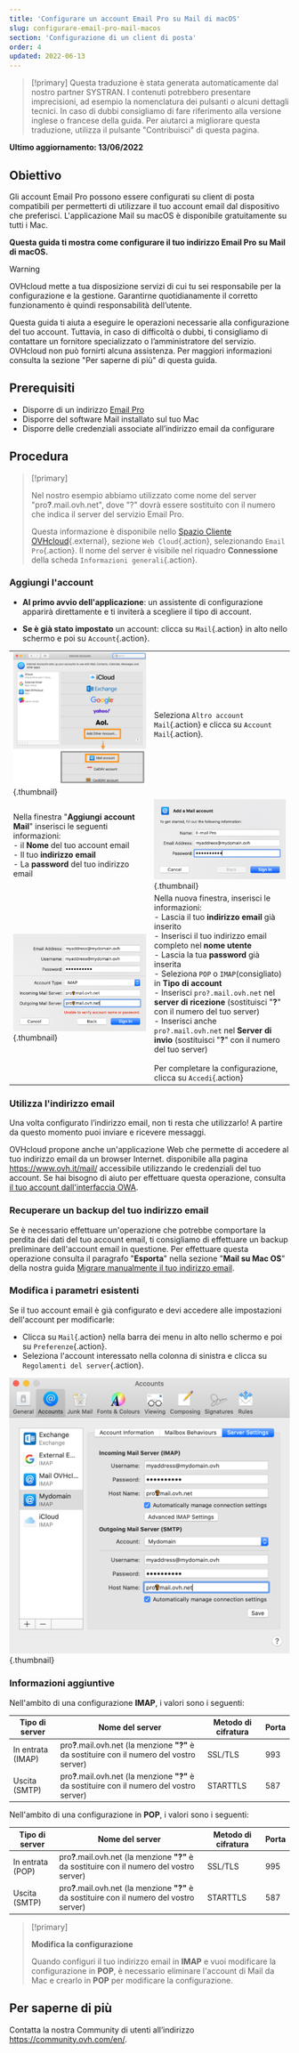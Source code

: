 ```yaml
---
title: 'Configurare un account Email Pro su Mail di macOS'
slug: configurare-email-pro-mail-macos
section: 'Configurazione di un client di posta'
order: 4
updated: 2022-06-13
---
```


> [!primary]
> Questa traduzione è stata generata automaticamente dal nostro partner SYSTRAN. I contenuti potrebbero presentare imprecisioni, ad esempio la nomenclatura dei pulsanti o alcuni dettagli tecnici. In caso di dubbi consigliamo di fare riferimento alla versione inglese o francese della guida. Per aiutarci a migliorare questa traduzione, utilizza il pulsante "Contribuisci" di questa pagina.
>

**Ultimo aggiornamento: 13/06/2022**

## Obiettivo

Gli account Email Pro possono essere configurati su client di posta compatibili per permetterti di utilizzare il tuo account email dal dispositivo che preferisci. L'applicazione Mail su macOS è disponibile gratuitamente su tutti i Mac.

**Questa guida ti mostra come configurare il tuo indirizzo Email Pro su Mail di macOS.**

> [!warning]
>
> OVHcloud mette a tua disposizione servizi di cui tu sei responsabile per la configurazione e la gestione. Garantirne quotidianamente il corretto funzionamento è quindi responsabilità dell’utente.
> 
> Questa guida ti aiuta a eseguire le operazioni necessarie alla configurazione del tuo account. Tuttavia, in caso di difficoltà o dubbi, ti consigliamo di contattare un fornitore specializzato o l’amministratore del servizio. OVHcloud non può fornirti alcuna assistenza. Per maggiori informazioni consulta la sezione "Per saperne di più" di questa guida.
> 

## Prerequisiti

- Disporre di un indirizzo [Email Pro](https://www.ovhcloud.com/it/emails/email-pro/)
- Disporre del software Mail installato sul tuo Mac
- Disporre delle credenziali associate all’indirizzo email da configurare
 
## Procedura

> [!primary]
>
> Nel nostro esempio abbiamo utilizzato come nome del server "pro<b>?</b>.mail.ovh.net", dove "?" dovrà essere sostituito con il numero che indica il server del servizio Email Pro.
>
> Questa informazione è disponibile nello [Spazio Cliente OVHcloud](https://www.ovh.com/auth/?action=gotomanager&from=https://www.ovh.it/&ovhSubsidiary=it){.external}, sezione `Web Cloud`{.action}, selezionando `Email Pro`{.action}. Il nome del server è visibile nel riquadro **Connessione** della scheda `Informazioni generali`{.action}.
> 

### Aggiungi l'account

- **Al primo avvio dell'applicazione**: un assistente di configurazione apparirà direttamente e ti inviterà a scegliere il tipo di account.

- **Se è già stato impostato** un account: clicca su `Mail`{.action} in alto nello schermo e poi su `Account`{.action}.

| | |
|---|---|
|![mailmac](images/mail-mac-emailpro01.png){.thumbnail}|Seleziona `Altro account Mail`{.action} e clicca su `Account Mail`{.action}.|
|Nella finestra "**Aggiungi account Mail**" inserisci le seguenti informazioni: <br>- il **Nome** del tuo account email <br>- Il tuo **indirizzo email** <br>- La **password** del tuo indirizzo email |![mailmac](images/mail-mac-emailpro02.png){.thumbnail}|
|![mailmac](images/mail-mac-emailpro03.png){.thumbnail}|Nella nuova finestra, inserisci le informazioni: <br>- Lascia il tuo **indirizzo email** già inserito <br>- Inserisci il tuo indirizzo email completo nel **nome utente** <br>- Lascia la tua **password** già inserita <br>- Seleziona `POP` o `IMAP`(consigliato) in **Tipo di account**<br>- Inserisci `pro?.mail.ovh.net` nel **server di ricezione** (sostituisci "**?**" con il numero del tuo server)<br>- Inserisci anche `pro?.mail.ovh.net` nel **Server di invio** (sostituisci "**?**" con il numero del tuo server)<br><br>Per completare la configurazione, clicca su `Accedi`{.action}|

### Utilizza l'indirizzo email

Una volta configurato l’indirizzo email, non ti resta che utilizzarlo! A partire da questo momento puoi inviare e ricevere messaggi.

OVHcloud propone anche un'applicazione Web che permette di accedere al tuo indirizzo email da un browser Internet. disponibile alla pagina <https://www.ovh.it/mail/> accessibile utilizzando le credenziali del tuo account. Se hai bisogno di aiuto per effettuare questa operazione, consulta [il tuo account dall'interfaccia OWA](https://docs.ovh.com/it/microsoft-collaborative-solutions/exchange_2016_guida_allutilizzo_di_outlook_web_app/).

### Recuperare un backup del tuo indirizzo email

Se è necessario effettuare un'operazione che potrebbe comportare la perdita dei dati del tuo account email, ti consigliamo di effettuare un backup preliminare dell'account email in questione. Per effettuare questa operazione consulta il paragrafo "**Esporta**" nella sezione "**Mail su Mac OS**" della nostra guida [Migrare manualmente il tuo indirizzo email](https://docs.ovh.com/it/emails/migrare-i-indirizzi-email-manualmente/#esportare).

### Modifica i parametri esistenti

Se il tuo account email è già configurato e devi accedere alle impostazioni dell'account per modificarle:

- Clicca su `Mail`{.action} nella barra dei menu in alto nello schermo e poi su `Preferenze`{.action}.
- Seleziona l'account interessato nella colonna di sinistra e clicca su `Regolamenti del server`{.action}.

![mailmac](images/mail-mac-emailpro04.png){.thumbnail}

### Informazioni aggiuntive

Nell'ambito di una configurazione **IMAP**, i valori sono i seguenti:

|Tipo di server|Nome del server|Metodo di cifratura|Porta|
|---|---|---|---|
|In entrata (IMAP)|pro<b>?</b>.mail.ovh.net (la menzione **"?"** è da sostituire con il numero del vostro server)|SSL/TLS|993|
|Uscita (SMTP)|pro<b>?</b>.mail.ovh.net (la menzione **"?"** è da sostituire con il numero del vostro server)|STARTTLS|587|

Nell'ambito di una configurazione in **POP**, i valori sono i seguenti:

|Tipo di server|Nome del server|Metodo di cifratura|Porta|
|---|---|---|---|
|In entrata (POP)|pro<b>?</b>.mail.ovh.net (la menzione **"?"** è da sostituire con il numero del vostro server)|SSL/TLS|995|
|Uscita (SMTP)|pro<b>?</b>.mail.ovh.net (la menzione **"?"** è da sostituire con il numero del vostro server)|STARTTLS|587|

> [!primary]
>
> **Modifica la configurazione**
>
> Quando configuri il tuo indirizzo email in **IMAP** e vuoi modificare la configurazione in **POP**, è necessario eliminare l'account di Mail da Mac e crearlo in **POP** per modificare la configurazione.

## Per saperne di più
  
Contatta la nostra Community di utenti all’indirizzo <https://community.ovh.com/en/>.
